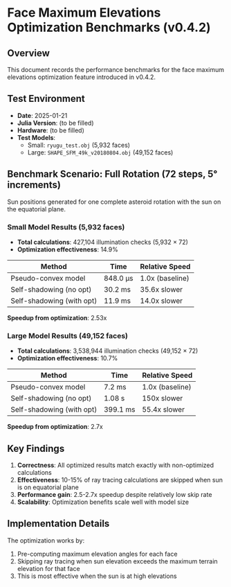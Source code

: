 # Face Maximum Elevations Optimization Benchmarks (v0.4.2)

## Overview

This document records the performance benchmarks for the face maximum elevations optimization feature introduced in v0.4.2.

## Test Environment

- **Date**: 2025-01-21
- **Julia Version**: (to be filled)
- **Hardware**: (to be filled)
- **Test Models**:
  - Small: `ryugu_test.obj` (5,932 faces)
  - Large: `SHAPE_SFM_49k_v20180804.obj` (49,152 faces)

## Benchmark Scenario: Full Rotation (72 steps, 5° increments)

Sun positions generated for one complete asteroid rotation with the sun on the equatorial plane.

### Small Model Results (5,932 faces)

- **Total calculations**: 427,104 illumination checks (5,932 × 72)
- **Optimization effectiveness**: 14.9%

| Method | Time | Relative Speed |
|--------|------|----------------|
| Pseudo-convex model | 848.0 μs | 1.0x (baseline) |
| Self-shadowing (no opt) | 30.2 ms | 35.6x slower |
| Self-shadowing (with opt) | 11.9 ms | 14.0x slower |

**Speedup from optimization**: 2.53x

### Large Model Results (49,152 faces)

- **Total calculations**: 3,538,944 illumination checks (49,152 × 72)
- **Optimization effectiveness**: 10.7%

| Method | Time | Relative Speed |
|--------|------|----------------|
| Pseudo-convex model | 7.2 ms | 1.0x (baseline) |
| Self-shadowing (no opt) | 1.08 s | 150x slower |
| Self-shadowing (with opt) | 399.1 ms | 55.4x slower |

**Speedup from optimization**: 2.7x

## Key Findings

1. **Correctness**: All optimized results match exactly with non-optimized calculations
2. **Effectiveness**: 10-15% of ray tracing calculations are skipped when sun is on equatorial plane
3. **Performance gain**: 2.5-2.7x speedup despite relatively low skip rate
4. **Scalability**: Optimization benefits scale well with model size

## Implementation Details

The optimization works by:
1. Pre-computing maximum elevation angles for each face
2. Skipping ray tracing when sun elevation exceeds the maximum terrain elevation for that face
3. This is most effective when the sun is at high elevations